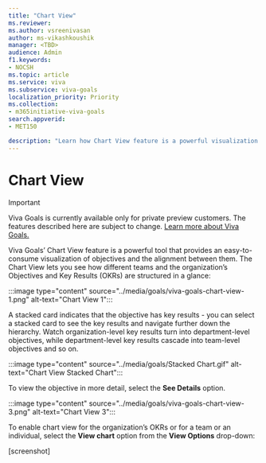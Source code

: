```yaml
---
title: "Chart View"
ms.reviewer: 
ms.author: vsreenivasan
author: ms-vikashkoushik
manager: <TBD>
audience: Admin
f1.keywords:
- NOCSH
ms.topic: article
ms.service: viva
ms.subservice: viva-goals
localization_priority: Priority
ms.collection:  
- m365initiative-viva-goals
search.appverid:
- MET150

description: "Learn how Chart View feature is a powerful visualization tool for your OKRs."
---
```


# Chart View

> [!IMPORTANT]
> Viva Goals is currently available only for private preview customers. The features described here are subject to change. [Learn more about Viva Goals.](https://go.microsoft.com/fwlink/?linkid=2189933)

Viva Goals’ Chart View feature is a powerful tool that provides an easy-to-consume visualization of objectives and the alignment between them. The Chart View lets you see how different teams and the organization’s Objectives and Key Results (OKRs) are structured in a glance:

:::image type="content" source="../media/goals/viva-goals-chart-view-1.png" alt-text="Chart View 1":::

A stacked card indicates that the objective has key results - you can select a stacked card to see the key results and navigate further down the hierarchy. Watch organization-level key results turn into department-level objectives, while department-level key results cascade into team-level objectives and so on.

:::image type="content" source="../media/goals/Stacked Chart.gif" alt-text="Chart View  Stacked Chart":::

To view the objective in more detail, select the **See Details** option.

:::image type="content" source="../media/goals/viva-goals-chart-view-3.png" alt-text="Chart View 3":::

To enable chart view for the organization’s OKRs or for a team or an individual, select the **View chart** option from the **View Options** drop-down:

[screenshot]
